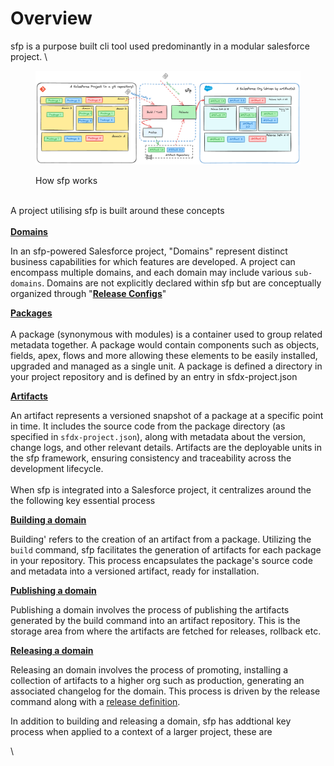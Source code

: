 # Overview



sfp is a purpose built cli tool used predominantly in a modular salesforce project.  \


<figure><img src="../.gitbook/assets/concept (2).png" alt=""><figcaption><p>How sfp works</p></figcaption></figure>

\
A project utilising sfp is built around these concepts\
\
[**Domains**](domains.md)

In an sfp-powered Salesforce project, "Domains" represent distinct business capabilities for which features are developed. A project can encompass multiple domains, and each domain may include various `sub-domains`. Domains are not explicitly declared within sfp but are conceptually organized through "[**Release Configs**](release-config.md)"

[**Packages**](packages.md)\
\
A package (synonymous with modules) is a container used to group related metadata together.  A package would contain components such as objects, fields, apex, flows and more allowing these elements to be easily installed, upgraded and managed as a single unit. A package is defined a directory in your project repository and is defined by an entry in sfdx-project.json

[**Artifacts**](artifacts.md)

An artifact represents a versioned snapshot of a package at a specific point in time. It includes the source code from the package directory (as specified in `sfdx-project.json`), along with metadata about the version, change logs, and other relevant details. Artifacts are the deployable units in the sfp framework, ensuring consistency and traceability across the development lifecycle.\
\
When sfp is integrated into a Salesforce project, it centralizes around the the following key essential process

[**Building a domain**](../building-artifacts/overview.md)

Building' refers to the creation of an artifact from a package. Utilizing the `build` command, sfp facilitates the generation of artifacts for each package in your repository. This process encapsulates the package's source code and metadata into a versioned artifact, ready for installation.

[**Publishing a domain**](../publishing-and-fetching-artifacts/publish-artifact.md)

Publishing a domain  involves the process of publishing the artifacts generated by the build command into an artifact repository. This is the storage area from where the artifacts are fetched for releases, rollback etc.

[**Releasing a domain**](../release-management/release.md)

Releasing an domain  involves the process of promoting, installing a collection of artifacts to a higher org such as production, generating an associated  changelog for the domain.  This process  is driven by the release command along with a [release definition](../release-management/release-definitions.md).

In addition to building and releasing a domain, sfp has addtional key process when applied to a context of a larger project, these are



\
